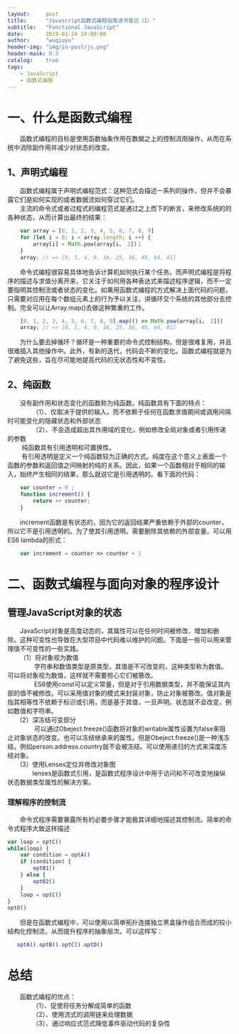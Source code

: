 ```yaml
---
layout:     post
title:      "Javascript函数式编程指南读书笔记（1）"
subtitle:   "Functional JavaScript"
date:       2019-03-24 19:00:00
author:     "wuqiuyu"
header-img: "img/in-post/js.png"
header-mask: 0.3
catalog:    true
tags:
    - JavaScript
    - 函数式编程
---
```

# 一、什么是函数式编程
&emsp;&emsp;函数式编程的目标是使用函数抽象作用在数据之上的控制流雨操作，从而在系统中消除副作用并减少对状态的改变。<br/>
## 1、声明式编程<br/>
&emsp;&emsp;函数式编程属于声明式编程范式：这种范式会描述一系列的操作，但并不会暴露它们是如何实现的或者数据流如何穿过它们。<br/>
&emsp;&emsp;主流的命令式或者过程式的编程范式是通过之上而下的断言，来修改系统的的各种状态，从而计算出最终的结果：
```javascript
    var array = [0, 1, 2, 3, 4, 5, 6, 7, 8, 9]
    for (let i = 0; i < array.length; i ++) {
        array[i] = Math.pow(array[i， 2])；
    }
    array; // => [0, 1, 4, 9, 16, 25, 36, 49, 64, 81]
```
&emsp;&emsp;命令式编程很容易具体地告诉计算机如何执行某个任务。而声明式编程是将程序的描述与求值分离开来，它关注于如何用各种表达式来描述程序逻辑，而不一定要指明其控制流或者状态的变化。如果用函数式编程的方式解决上面代码的问题，只需要对应用在每个数组元素上的行为予以关注，讲循环交个系统的其他部分去控制。完全可以让Array.map()去做这种繁重的工作。
```javascript
    [0, 1, 2, 3, 4, 5, 6, 7, 8, 9].map(() => Math.pow(array[i， 2]))
    array; // => [0, 1, 4, 9, 16, 25, 36, 49, 64, 81]
```
&emsp;&emsp;为什么要去掉循环？循环是一种重要的命令式控制结构，但是很难复用，并且很难插入其他操作中。此外，有新的迭代，代码会不断的变化。函数式编程就是为了避免这些，旨在尽可能地提高代码的无状态性和不变性。
## 2、纯函数<br/>
&emsp;&emsp;没有副作用和状态变化的函数称为纯函数。纯函数具有下面的特点：<br/>
&emsp;&emsp;&emsp;&emsp;（1）、仅取决于提供的输入，而不依赖于任何在函数求值期间或调用间隔时可能变化的隐藏状态和外部状态<br/>
&emsp;&emsp;&emsp;&emsp;（2）、不会造成超出其作用域的变化，例如修改全局对象或者引用传递的参数<br/>
&emsp;&emsp; 纯函数具有引用透明和可置换性。<br/>
&emsp;&emsp; 有引用透明是定义一个纯函数较为正确的方式。纯度在这个意义上表面一个函数的参数和返回值之间映射的纯的关系。因此，如果一个函数相对于相同的输入，始终产生相同的结果，那么就说它是引用透明的。看下面的代码：<br/>
```javascript
    var counter = 0 ;
    function increment() {
        return ++ counter;
    }
```
&emsp;&emsp;increment函数是有状态的，因为它的返回结果严重依赖于外部的counter，所以它不是引用透明的。为了使其引用透明，需要删除其依赖的外部变量。可以用 ES6 lambda的形式：
```javascript
    var increment = counter => counter + 1
```
# 二、函数式编程与面向对象的程序设计
## 管理JavaScript对象的状态
&emsp;&emsp;JavaScript对象是高度动态的，其属性可以在任何时间被修改、增加和删除。这种可变性也导致在大型项目中代码难以维护的问题。下面是一些可以用来管理值不可变性的一些实践。<br/>
&emsp;&emsp;（1）将对象视为数值<br/>
&emsp;&emsp;&emsp;&emsp; 字符串和数值类型是原类型，其值是不可改变的，这种类型称为数值。可以将对象视为数值，这样就不需要担心它们被篡改。<br/>
&emsp;&emsp;&emsp;&emsp; ES6使用const可以定义常量，但是对于引用数据类型，并不能保证其内部的值不被修改。可以采用值对象的模式来封装对象，防止对象被篡改。值对象是指其相等性不依赖于标识或引用，而是基于其值，一旦声明，状态就不会改变，例如数值和字符串。<br/>
&emsp;&emsp;(2）深冻结可变部分<br/>
&emsp;&emsp;&emsp;&emsp; 可以通过Obeject.freeze()函数将对象的writable属性设置为false来阻止对象状态的改变。也可以冻结继承来的属性。但是Obeject.freeze()是一种浅冻结，例如person.address.country就不会被冻结。可以使用递归的方式来深度冻结对象。<br/>
&emsp;&emsp;(3）使用Lenses定位并修改对象图<br/>
&emsp;&emsp;&emsp;&emsp;lenses是函数式引用，是函数式程序设计中用于访问和不可改变地操纵状态数据类型属性的解决方案。<br/>
### 理解程序的控制流
&emsp;&emsp;命令式程序需要暴露所有的必要步骤才能极其详细地描述其控制流。简单的命令式程序大致这样描述
```javascript
var loop = optC()
while(loop) {
    var condition = optA()
    if (condition) {
        optB1()
    } else {
        optB2()
    }
    loop = optC()
}
optD()
```
&emsp;&emsp;但是在函数式编程中，可以使用以简单拓扑连接独立黑盒操作组合而成的较小结构化控制流，从而提升程序的抽象层次。可以这样写：
```javascript
   optA().optB().optC().optD() 
```
# 总结
&emsp;&emsp;函数式编程的优点：<br/>
&emsp;&emsp;&emsp;&emsp;（1）、促使将任务分解成简单的函数<br/>
&emsp;&emsp;&emsp;&emsp;（2）、使用流式的调用链来处理数据<br/>
&emsp;&emsp;&emsp;&emsp;（3）、通过响应式范式降低事件驱动代码的复杂性<br/>
